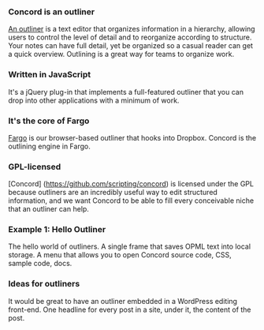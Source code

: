 ### Concord is an outliner

[An outliner](http://docs.fargo.io/outlinerHowto) is a text editor that organizes information in a hierarchy, allowing users to control the level of detail and to reorganize according to structure. Your notes can have full detail, yet be organized so a casual reader can get a quick overview. Outlining is a great way for teams to organize work. 

### Written in JavaScript

It's a jQuery plug-in that implements a full-featured outliner that you can drop into other applications with a minimum of work. 

### It's the core of Fargo

[Fargo](http://fargo.io/) is our browser-based outliner that hooks into Dropbox. 
Concord is the outlining engine in Fargo.

### GPL-licensed

[Concord] (https://github.com/scripting/concord) is licensed under the GPL because outliners are an incredibly useful way to edit structured information, and we want Concord to be able to fill every conceivable niche that an outliner can help. 

### Example 1: Hello Outliner

The hello world of outliners.
A single frame that saves OPML text into local storage. 
A menu that allows you to open  Concord source code, CSS, sample code, docs. 

### Ideas for outliners

It would be great to have an outliner embedded in a WordPress editing front-end. One headline for every post in a site, under it, the content of the post.

